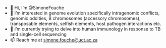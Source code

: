 - 👋 Hi, I’m @SimoneFouche
- 👀 I’m interested in genome evolution specifically intragenomic conflicts, genomic oddities, B chromosomes (accessory chromosomes), transposable elements, selfish elements, host pathogen interactions etc. 
- 🌱 I’m currently trying to delve into human immunology in response to TB and single-cell sequencing
- 📫 Reach me at simone.fouche@uct.ac.za

<!---
SimoneFouche/SimoneFouche is a ✨ special ✨ repository because its `README.md` (this file) appears on your GitHub profile.
You can click the Preview link to take a look at your changes.
--->
